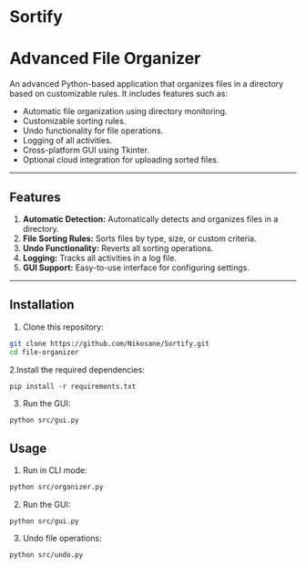 # Sortify

# Advanced File Organizer

An advanced Python-based application that organizes files in a directory based on customizable rules. It includes features such as:
- Automatic file organization using directory monitoring.
- Customizable sorting rules.
- Undo functionality for file operations.
- Logging of all activities.
- Cross-platform GUI using Tkinter.
- Optional cloud integration for uploading sorted files.

---

## Features
1. **Automatic Detection:** Automatically detects and organizes files in a directory.
2. **File Sorting Rules:** Sorts files by type, size, or custom criteria.
3. **Undo Functionality:** Reverts all sorting operations.
4. **Logging:** Tracks all activities in a log file.
5. **GUI Support:** Easy-to-use interface for configuring settings.

---

## Installation
1. Clone this repository:
```bash
git clone https://github.com/Nikosane/Sortify.git
cd file-organizer
```
2.Install the required dependencies:
```
pip install -r requirements.txt
```
3. Run the GUI:
```bash
python src/gui.py
```
## Usage
1. Run in CLI mode:
```bash
python src/organizer.py
```
2. Run the GUI:
```
python src/gui.py
```
3. Undo file operations:
```
python src/undo.py
```
